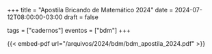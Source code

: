 +++
title = "Apostila Bricando de Matemático 2024"
date = 2024-07-12T08:00:00-03:00
draft = false

tags = ["cadernos"]
eventos = ["bdm"]
+++

{{< embed-pdf url="/arquivos/2024/bdm/bdm_apostila_2024.pdf" >}}
